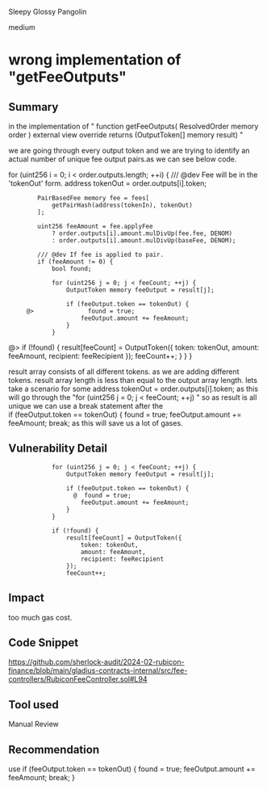 Sleepy Glossy Pangolin

medium

# wrong implementation of "getFeeOutputs"

## Summary
in the implementation of  "    function getFeeOutputs(
        ResolvedOrder memory order
    ) external view override returns (OutputToken[] memory result) "

we are going through every output token and we are trying to identify an actual number of unique fee output pairs.as we can see below code.

 for (uint256 i = 0; i < order.outputs.length; ++i) {
            /// @dev Fee will be in the 'tokenOut' form.
            address tokenOut = order.outputs[i].token;

            PairBasedFee memory fee = fees[
                getPairHash(address(tokenIn), tokenOut)
            ];

            uint256 feeAmount = fee.applyFee
                ? order.outputs[i].amount.mulDivUp(fee.fee, DENOM)
                : order.outputs[i].amount.mulDivUp(baseFee, DENOM);

            /// @dev If fee is applied to pair.
            if (feeAmount != 0) {
                bool found;

                for (uint256 j = 0; j < feeCount; ++j) {
                    OutputToken memory feeOutput = result[j];

                    if (feeOutput.token == tokenOut) {
         @>               found = true;
                        feeOutput.amount += feeAmount;
                    }
                }

  @>              if (!found) {
                    result[feeCount] = OutputToken({
                        token: tokenOut,
                        amount: feeAmount,
                        recipient: feeRecipient
                    });
                    feeCount++;
                }
            }
        }

result array consists of all different tokens. as we are adding different tokens. result array  length is less than equal to the output array length.
lets take a scenario for some  address tokenOut = order.outputs[i].token; as this will go through the   "for (uint256 j = 0; j < feeCount; ++j) " so as result is all unique we can use a break statement after the         
            if (feeOutput.token == tokenOut) {
                   found = true;
                        feeOutput.amount += feeAmount;
                        break;
as this will save us a lot of gases.

 


## Vulnerability Detail

                for (uint256 j = 0; j < feeCount; ++j) {
                    OutputToken memory feeOutput = result[j];

                    if (feeOutput.token == tokenOut) {
                      @  found = true;
                        feeOutput.amount += feeAmount;
                    }
                }

                if (!found) {
                    result[feeCount] = OutputToken({
                        token: tokenOut,
                        amount: feeAmount,
                        recipient: feeRecipient
                    });
                    feeCount++;
## Impact
too much gas cost.
## Code Snippet
https://github.com/sherlock-audit/2024-02-rubicon-finance/blob/main/gladius-contracts-internal/src/fee-controllers/RubiconFeeController.sol#L94
## Tool used

Manual Review


## Recommendation
use 
 if (feeOutput.token == tokenOut) {
                   found = true;
                        feeOutput.amount += feeAmount;
                        break;
}